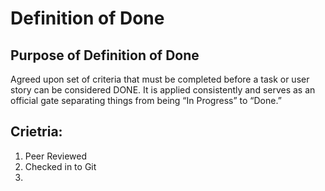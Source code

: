# Definition of Done

## Purpose of Definition of Done

Agreed upon set of criteria that must be completed before a task or user story can be considered DONE. 
It is applied consistently and serves as an official gate separating things from being “In Progress” to “Done.”

## Crietria:

1. Peer Reviewed
2. Checked in to Git
3. 
